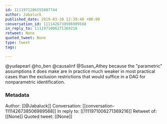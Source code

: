 ```yaml
---
id: 1111971286555807744
author: Jabaluck
published_date: 2019-03-30 12:39:48 +00:00
conversation_id: 1111426738506989568
in_reply_to: 1111971006271369216
retweet: None
quoted_tweet: None
type: tweet
tags:

---
```


@yudapearl @ho_ben @causalinf @Susan_Athey because the "parametric" assumptions it does make are in practice much weaker in most practical cases than the exclusion restrictions that would suffice in a DAG for nonparametric identification.

### Metadata

Author: [[@Jabaluck]]
Conversation: [[conversation-1111426738506989568]]
In reply to: [[1111971006271369216]]
Retweet of: [[None]]
Quoted tweet: [[None]]
